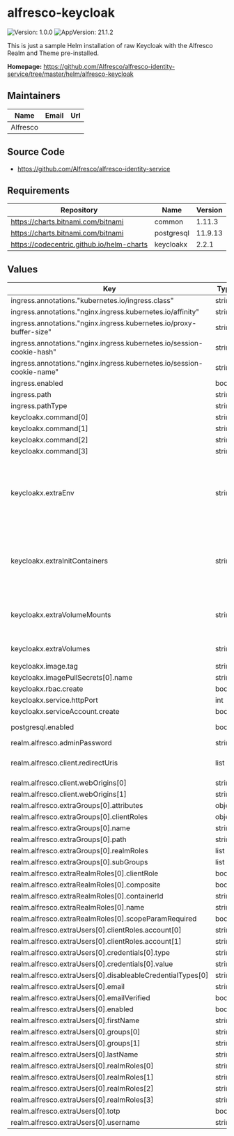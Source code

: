 # alfresco-keycloak

![Version: 1.0.0](https://img.shields.io/badge/Version-1.0.0-informational?style=flat-square) ![AppVersion: 21.1.2](https://img.shields.io/badge/AppVersion-21.1.2-informational?style=flat-square)

This is just a sample Helm installation of raw Keycloak with the Alfresco Realm and Theme pre-installed.

**Homepage:** <https://github.com/Alfresco/alfresco-identity-service/tree/master/helm/alfresco-keycloak>

## Maintainers

| Name | Email | Url |
| ---- | ------ | --- |
| Alfresco |  |  |

## Source Code

* <https://github.com/Alfresco/alfresco-identity-service>

## Requirements

| Repository | Name | Version |
|------------|------|---------|
| https://charts.bitnami.com/bitnami | common | 1.11.3 |
| https://charts.bitnami.com/bitnami | postgresql | 11.9.13 |
| https://codecentric.github.io/helm-charts | keycloakx | 2.2.1 |

## Values

| Key | Type | Default | Description |
|-----|------|---------|-------------|
| ingress.annotations."kubernetes.io/ingress.class" | string | `"nginx"` |  |
| ingress.annotations."nginx.ingress.kubernetes.io/affinity" | string | `"cookie"` |  |
| ingress.annotations."nginx.ingress.kubernetes.io/proxy-buffer-size" | string | `"16k"` |  |
| ingress.annotations."nginx.ingress.kubernetes.io/session-cookie-hash" | string | `"sha1"` |  |
| ingress.annotations."nginx.ingress.kubernetes.io/session-cookie-name" | string | `"identity_affinity_route"` |  |
| ingress.enabled | bool | `true` |  |
| ingress.path | string | `"/auth"` |  |
| ingress.pathType | string | `"Prefix"` |  |
| keycloakx.command[0] | string | `"/opt/keycloak/bin/kc.sh"` |  |
| keycloakx.command[1] | string | `"start"` |  |
| keycloakx.command[2] | string | `"--import-realm"` |  |
| keycloakx.command[3] | string | `"--http-relative-path=/auth"` |  |
| keycloakx.extraEnv | string | `"- name: KEYCLOAK_ADMIN\n  value: admin\n- name: KEYCLOAK_ADMIN_PASSWORD\n  value: admin\n- name: KEYCLOAK_IMPORT\n  value: /data/import/alfresco-realm.json\n- name: JAVA_OPTS_APPEND\n  value: >-\n    -Djgroups.dns.query={{ include \"keycloak.fullname\" . }}-headless\n"` |  |
| keycloakx.extraInitContainers | string | `"- name: theme-provider\n  image: busybox:1.36\n  imagePullPolicy: IfNotPresent\n  command:\n    - sh\n  args:\n    - -c\n    - |\n      THEME_VERSION=0.3.5\n      wget https://github.com/Alfresco/alfresco-keycloak-theme/releases/download/${THEME_VERSION}/alfresco-keycloak-theme-${THEME_VERSION}.zip -O /alfresco.zip\n      unzip alfresco.zip\n      mv alfresco/* /theme/\n  volumeMounts:\n    - name: theme\n      mountPath: /theme\n"` |  |
| keycloakx.extraVolumeMounts | string | `"- name: realm-secret\n  mountPath: \"/opt/keycloak/data/import/\"\n  readOnly: true\n- name: theme\n  mountPath: \"/opt/keycloak/themes/alfresco\"\n  readOnly: true\n"` |  |
| keycloakx.extraVolumes | string | `"- name: realm-secret\n  secret:\n    secretName: realm-secret\n- name: theme\n  emptyDir: {}\n"` |  |
| keycloakx.image.tag | string | `"21.1.2"` |  |
| keycloakx.imagePullSecrets[0].name | string | `"quay-registry-secret"` |  |
| keycloakx.rbac.create | bool | `false` |  |
| keycloakx.service.httpPort | int | `80` |  |
| keycloakx.serviceAccount.create | bool | `true` |  |
| postgresql.enabled | bool | `false` | Flag introduced for testing purposes, to actually run this with postgresql follow the approach explained [here](https://github.com/codecentric/helm-charts/blob/keycloakx-2.2.1/charts/keycloakx/examples/postgresql/readme.md). |
| realm.alfresco.adminPassword | string | `"admin"` |  |
| realm.alfresco.client.redirectUris | list | `["*"]` | For security reasons, override the default value and use URIs to be as specific as possible. [See Keycloak official documentation](https://www.keycloak.org/docs/latest/securing_apps/#redirect-uris). |
| realm.alfresco.client.webOrigins[0] | string | `"http://localhost*"` |  |
| realm.alfresco.client.webOrigins[1] | string | `"https://localhost*"` |  |
| realm.alfresco.extraGroups[0].attributes | object | `{}` |  |
| realm.alfresco.extraGroups[0].clientRoles | object | `{}` |  |
| realm.alfresco.extraGroups[0].name | string | `"testgroup"` |  |
| realm.alfresco.extraGroups[0].path | string | `"/testgroup"` |  |
| realm.alfresco.extraGroups[0].realmRoles | list | `[]` |  |
| realm.alfresco.extraGroups[0].subGroups | list | `[]` |  |
| realm.alfresco.extraRealmRoles[0].clientRole | bool | `false` |  |
| realm.alfresco.extraRealmRoles[0].composite | bool | `false` |  |
| realm.alfresco.extraRealmRoles[0].containerId | string | `"alfresco"` |  |
| realm.alfresco.extraRealmRoles[0].name | string | `"test_role"` |  |
| realm.alfresco.extraRealmRoles[0].scopeParamRequired | bool | `true` |  |
| realm.alfresco.extraUsers[0].clientRoles.account[0] | string | `"manage-account"` |  |
| realm.alfresco.extraUsers[0].clientRoles.account[1] | string | `"view-profile"` |  |
| realm.alfresco.extraUsers[0].credentials[0].type | string | `"password"` |  |
| realm.alfresco.extraUsers[0].credentials[0].value | string | `"password"` |  |
| realm.alfresco.extraUsers[0].disableableCredentialTypes[0] | string | `"password"` |  |
| realm.alfresco.extraUsers[0].email | string | `"test@test.com"` |  |
| realm.alfresco.extraUsers[0].emailVerified | bool | `false` |  |
| realm.alfresco.extraUsers[0].enabled | bool | `true` |  |
| realm.alfresco.extraUsers[0].firstName | string | `"test"` |  |
| realm.alfresco.extraUsers[0].groups[0] | string | `"/admin"` |  |
| realm.alfresco.extraUsers[0].groups[1] | string | `"/testgroup"` |  |
| realm.alfresco.extraUsers[0].lastName | string | `"test"` |  |
| realm.alfresco.extraUsers[0].realmRoles[0] | string | `"uma_authorization"` |  |
| realm.alfresco.extraUsers[0].realmRoles[1] | string | `"user"` |  |
| realm.alfresco.extraUsers[0].realmRoles[2] | string | `"offline_access"` |  |
| realm.alfresco.extraUsers[0].realmRoles[3] | string | `"test_role"` |  |
| realm.alfresco.extraUsers[0].totp | bool | `false` |  |
| realm.alfresco.extraUsers[0].username | string | `"testuser"` |  |
